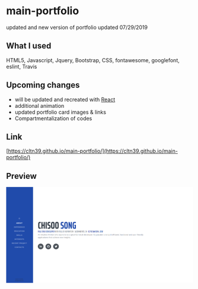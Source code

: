 # main-portfolio
updated and new version of portfolio
updated 07/29/2019

## What I used
HTML5, Javascript, Jquery, Bootstrap, CSS, fontawesome, googlefont, eslint, Travis

## Upcoming changes
- will be updated and recreated with [React](https://reactjs.org/)
- additional animation
- updated portfolio card images & links
- Compartmentalization of codes


## Link
[https://cltn39.github.io/main-portfolio/](https://cltn39.github.io/main-portfolio/)

## Preview
![Image of Preview](/assets/img/preview.PNG)
